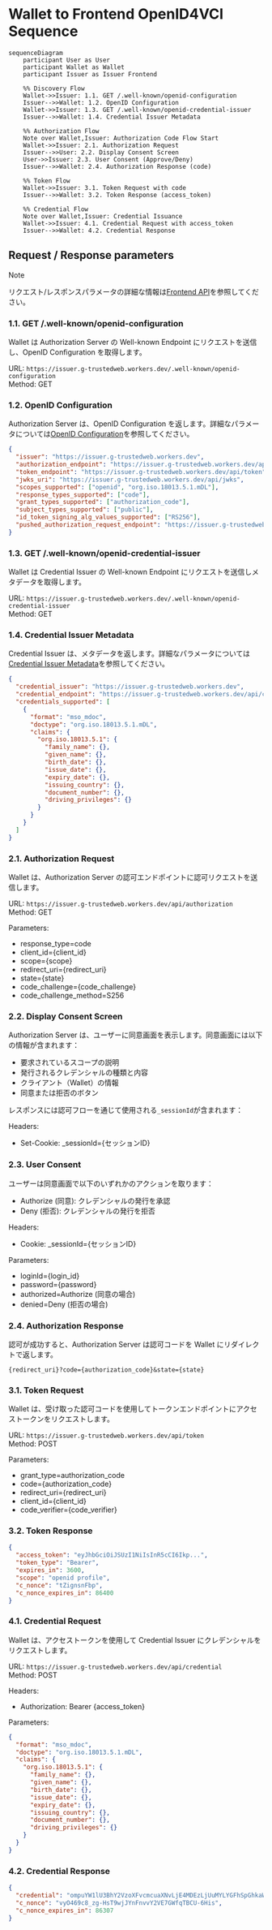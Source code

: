 # Wallet to Frontend OpenID4VCI Sequence

```mermaid
sequenceDiagram
    participant User as User
    participant Wallet as Wallet
    participant Issuer as Issuer Frontend

    %% Discovery Flow
    Wallet->>Issuer: 1.1. GET /.well-known/openid-configuration
    Issuer-->>Wallet: 1.2. OpenID Configuration
    Wallet->>Issuer: 1.3. GET /.well-known/openid-credential-issuer
    Issuer-->>Wallet: 1.4. Credential Issuer Metadata

    %% Authorization Flow
    Note over Wallet,Issuer: Authorization Code Flow Start
    Wallet->>Issuer: 2.1. Authorization Request
    Issuer-->>User: 2.2. Display Consent Screen
    User->>Issuer: 2.3. User Consent (Approve/Deny)
    Issuer-->>Wallet: 2.4. Authorization Response (code)

    %% Token Flow
    Wallet->>Issuer: 3.1. Token Request with code
    Issuer-->>Wallet: 3.2. Token Response (access_token)

    %% Credential Flow
    Note over Wallet,Issuer: Credential Issuance
    Wallet->>Issuer: 4.1. Credential Request with access_token
    Issuer-->>Wallet: 4.2. Credential Response
```

## Request / Response parameters

> [!NOTE]
> リクエスト/レスポンスパラメータの詳細な情報は[Frontend API](../api/frontend/)を参照してください。

### 1.1. GET /.well-known/openid-configuration

Wallet は Authorization Server の Well-known Endpoint にリクエストを送信し、OpenID Configuration を取得します。

URL: `https://issuer.g-trustedweb.workers.dev/.well-known/openid-configuration`  
Method: GET

### 1.2. OpenID Configuration

Authorization Server は、OpenID Configuration を返します。詳細なパラメータについては[OpenID Configuration](https://openid.net/specs/openid-connect-discovery-1_0.html#ProviderMetadata)を参照してください。

```json
{
  "issuer": "https://issuer.g-trustedweb.workers.dev",
  "authorization_endpoint": "https://issuer.g-trustedweb.workers.dev/api/authorization",
  "token_endpoint": "https://issuer.g-trustedweb.workers.dev/api/token",
  "jwks_uri": "https://issuer.g-trustedweb.workers.dev/api/jwks",
  "scopes_supported": ["openid", "org.iso.18013.5.1.mDL"],
  "response_types_supported": ["code"],
  "grant_types_supported": ["authorization_code"],
  "subject_types_supported": ["public"],
  "id_token_signing_alg_values_supported": ["RS256"],
  "pushed_authorization_request_endpoint": "https://issuer.g-trustedweb.workers.dev/api/par"
}
```

### 1.3. GET /.well-known/openid-credential-issuer

Wallet は Credential Issuer の Well-known Endpoint にリクエストを送信しメタデータを取得します。

URL: `https://issuer.g-trustedweb.workers.dev/.well-known/openid-credential-issuer`  
Method: GET

### 1.4. Credential Issuer Metadata

Credential Issuer は、メタデータを返します。詳細なパラメータについては[Credential Issuer Metadata](https://openid.github.io/OpenID4VCI/openid-4-verifiable-credential-issuance-wg-draft.html#name-credential-issuer-metadata-p)を参照してください。

```json
{
  "credential_issuer": "https://issuer.g-trustedweb.workers.dev",
  "credential_endpoint": "https://issuer.g-trustedweb.workers.dev/api/credential",
  "credentials_supported": [
    {
      "format": "mso_mdoc",
      "doctype": "org.iso.18013.5.1.mDL",
      "claims": {
        "org.iso.18013.5.1": {
          "family_name": {},
          "given_name": {},
          "birth_date": {},
          "issue_date": {},
          "expiry_date": {},
          "issuing_country": {},
          "document_number": {},
          "driving_privileges": {}
        }
      }
    }
  ]
}
```

### 2.1. Authorization Request

Wallet は、Authorization Server の認可エンドポイントに認可リクエストを送信します。

URL: `https://issuer.g-trustedweb.workers.dev/api/authorization`  
Method: GET

Parameters:

- response_type=code
- client_id={client_id}
- scope={scope}
- redirect_uri={redirect_uri}
- state={state}
- code_challenge={code_challenge}
- code_challenge_method=S256

### 2.2. Display Consent Screen

Authorization Server は、ユーザーに同意画面を表示します。同意画面には以下の情報が含まれます：

- 要求されているスコープの説明
- 発行されるクレデンシャルの種類と内容
- クライアント（Wallet）の情報
- 同意または拒否のボタン

レスポンスには認可フローを通じて使用される`_sessionId`が含まれます：

Headers:
- Set-Cookie: _sessionId={セッションID}

### 2.3. User Consent

ユーザーは同意画面で以下のいずれかのアクションを取ります：

- Authorize (同意): クレデンシャルの発行を承認
- Deny (拒否): クレデンシャルの発行を拒否

Headers:
- Cookie: _sessionId={セッションID}

Parameters:
- loginId={login_id}
- password={password}
- authorized=Authorize (同意の場合)
- denied=Deny (拒否の場合)

### 2.4. Authorization Response

認可が成功すると、Authorization Server は認可コードを Wallet にリダイレクトで返します。

```
{redirect_uri}?code={authorization_code}&state={state}
```

### 3.1. Token Request

Wallet は、受け取った認可コードを使用してトークンエンドポイントにアクセストークンをリクエストします。

URL: `https://issuer.g-trustedweb.workers.dev/api/token`  
Method: POST

Parameters:

- grant_type=authorization_code
- code={authorization_code}
- redirect_uri={redirect_uri}
- client_id={client_id}
- code_verifier={code_verifier}

### 3.2. Token Response

```json
{
  "access_token": "eyJhbGciOiJSUzI1NiIsInR5cCI6Ikp...",
  "token_type": "Bearer",
  "expires_in": 3600,
  "scope": "openid profile",
  "c_nonce": "tZignsnFbp",
  "c_nonce_expires_in": 86400
}
```

### 4.1. Credential Request

Wallet は、アクセストークンを使用して Credential Issuer にクレデンシャルをリクエストします。

URL: `https://issuer.g-trustedweb.workers.dev/api/credential`  
Method: POST

Headers:

- Authorization: Bearer {access_token}

Parameters:

```json
{
  "format": "mso_mdoc",
  "doctype": "org.iso.18013.5.1.mDL",
  "claims": {
    "org.iso.18013.5.1": {
      "family_name": {},
      "given_name": {},
      "birth_date": {},
      "issue_date": {},
      "expiry_date": {},
      "issuing_country": {},
      "document_number": {},
      "driving_privileges": {}
    }
  }
}
```

### 4.2. Credential Response

```json
{
  "credential": "ompuYW1lU3BhY2VzoXFvcmcuaXNvLjE4MDEzLjUuMYLYGFhSpGhkaWdlc3RJRAFmcmFuZG...",
  "c_nonce": "vyO469c8_zg-HsT9wjJYnFnvvY2VE7GWfqTBCU-6His",
  "c_nonce_expires_in": 86307
}
```

